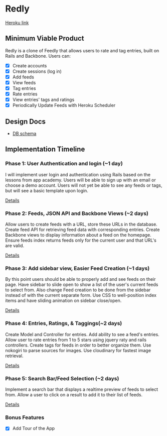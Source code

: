 # Redly

[Heroku link][heroku]

[heroku]:https://redly.herokuapp.com

## Minimum Viable Product
Redly is a clone of Feedly that allows users to rate and tag entries, built on Rails and Backbone. Users can:

- [x] Create accounts
- [x] Create sessions (log in)
- [x] Add feeds
- [x] View feeds
- [x] Tag entries
- [x] Rate entries
- [x] View entries' tags and ratings
- [x] Periodically Update Feeds with Heroku Scheduler

## Design Docs
* [DB schema][schema]

[schema]: ./docs/schema.md

## Implementation Timeline

### Phase 1: User Authentication and login (~1 day)
I will implement user login and authentication using Rails based on the lessons from app academy.  Users will be able to sign up with an email or choose a demo account.  Users will not yet be able to see any feeds or tags, but will see a basic template upon login.  

[Details][phase-one]

### Phase 2: Feeds, JSON API and Backbone Views (~2 days)
Allow users to create feeds with a URL, store these URLs in the database.  Create feed API for retrieving feed data with corresponding entries.  Create Backbone views to display information about a feed on the homepage. Ensure feeds index returns feeds only for the current user and that URL's are valid.  

[Details][phase-two]

### Phase 3: Add sidebar view, Easier Feed Creation (~1 days)
By this point users should be able to properly add and see feeds on their page.  Have sidebar to slide open to show a list of the user's current feeds to select from.  Also change Feed creation to be done from the sidebar instead of with the current separate form.  Use CSS to well-position index items and have sliding animation on sidebar close/open.

[Details][phase-three]

### Phase 4: Entries, Ratings, & Taggings(~2 days)
Create Model and Controller for entries. Add ability to see a feed's entries.  Allow user to rate entries from 1 to 5 stars using jquery raty and rails controllers.  Create tags for feeds in order to better organize them.  Use nokogiri to parse sources for images.  Use cloudinary for fastest image retrieval.  

[Details][phase-four]

### Phase 5: Search Bar/Feed Selection (~2 days)
Implement a search bar that displays a realtime preview of feeds to select from.  Allow a user to click on a result to add it to their list of feeds.  

[Details][phase-five]

### Bonus Features
- [x] Add Tour of the App

[phase-one]: ./docs/phases/phase1.md
[phase-two]: ./docs/phases/phase2.md
[phase-three]: ./docs/phases/phase3.md
[phase-four]: ./docs/phases/phase4.md
[phase-five]: ./docs/phases/phase5.md
